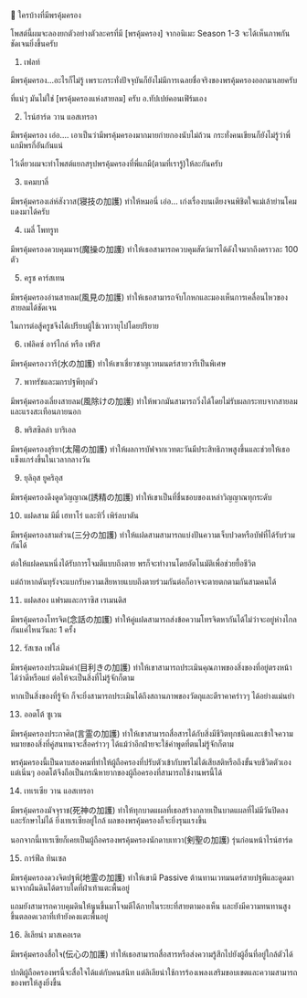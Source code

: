 📌 ใครบ้างที่มีพรคุ้มครอง

โพสต์นี้ผมจะลองยกตัวอย่างตัวละครที่มี [พรคุ้มครอง] จากอนิเมะ Season 1-3 จะได้เห็นภาพกันชัดเจนยิ่งขึ้นครับ

1. เฟลท์

มีพรคุ้มครอง...อะไรก็ไม่รู้ เพราะกระทั่งปัจจุบันก็ยังไม่มีการเฉลยชื่อจริงของพรคุ้มครองออกมาเลยครับ

ที่แน่ๆ มันไม่ใช่ [พรคุ้มครองแห่งสายลม] ครับ อ.ทัปเปย์คอนเฟิร์มเอง

2. ไรน์ฮาร์ด วาน แอสเทรอา

มีพรคุ้มครอง เอ่อ.... เอาเป็นว่ามีพรคุ้มครองมากมายก่ายกองนับไม่ถ้วน กระทั่งคนเขียนก็ยังไม่รู้ว่าพี่แกมีพรกี่อันกันแน่

ไว้เดี๋ยวผมจะทำโพสต์แยกสรุปพรคุ้มครองที่พี่แกมี(ตามที่เรารู้)ให้ละกันครับ

3. แคมบาลี่

มีพรคุ้มครองเล่ห์สังวาส(寝技の加護) ทำให้หมอนี่ เอ่อ... เก่งเรื่องบนเตียงจนพิชิตใจแม่เล้าย่านโคมแดงมาได้ครับ

4. เมลี่ โพทรูท

มีพรคุ้มครองควบคุมมาร(魔操の加護) ทำให้เธอสามารถควบคุมสัตว์มารได้ดังใจมากถึงคราวละ 100 ตัว

5. ครูช คาร์สเทน

มีพรคุ้มครองอ่านสายลม(風見の加護) ทำให้เธอสามารถจับโกหกและมองเห็นการเคลื่อนไหวของสายลมได้ชัดเจน

ในการต่อสู้ครูชจึงได้เปรียบผู้ใช้เวทวายุไปโดยปริยาย

6. เฟลิคซ์ อาร์ไกล์ หรือ เฟริส

มีพรคุ้มครองวารี(水の加護) ทำให้เขาเชี่ยวชาญเวทมนตร์สายวารีเป็นพิเศษ

7. พาทรัชและมกรปฐพีทุกตัว

มีพรคุ้มครองเลี่ยงสายลม(風除けの加護) ทำให้พวกมันสามารถวิ่งได้โดยไม่รับผลกระทบจากสายลมและแรงสะเทือนภายนอก

8. พริสซิลล่า บาริเอล

มีพรคุ้มครองสุริยา(太陽の加護) ทำให้ผลการบัฟจากเวทตะวันมีประสิทธิภาพสูงขึ้นและช่วยให้เธอแข็งแกร่งขึ้นในเวลากลางวัน

9. ยุลิอุส ยูคริอุส

มีพรคุ้มครองดึงดูดวิญญาณ(誘精の加護) ทำให้เขาเป็นที่ชื่นชอบของเหล่าวิญญาณทุกระดับ

10. แฝดสาม มีมี่ เฮทาโร่ และทิวี่ เพิร์ลบาตัน

มีพรคุ้มครองสามส่วน(三分の加護) ทำให้แฝดสามสามารถแบ่งปันความเจ็บปวดหรือบัฟที่ได้รับร่วมกันได้

ต่อให้แฝดคนหนึ่งได้รับการโจมตีแบบถึงตาย พรก็จะทำงานโดยอัตโนมัติเพื่อช่วยยื้อชีวิต

แต่ถ้าหากดันทุรังจะแบกรับความเสียหายแบบถึงตายร่วมกันต่อก็อาจจะตายตกตามกันสามคนได้

11. แฝดสอง แฟรมและกราซิส เรเมนดิส

มีพรคุ้มครองโทรจิต(念話の加護) ทำให้คู่แฝดสามารถส่งข้อความโทรจิตหากันได้ไม่ว่าจะอยู่ห่างไกลกันแค่ไหนวันละ 1 ครั้ง

12. รัสเซล เฟโล่

มีพรคุ้มครองประเมินค่า(目利きの加護) ทำให้เขาสามารถประเมินคุณภาพของสิ่งของที่อยู่ตรงหน้าได้ว่าดีหรือแย่ ต่อให้จะเป็นสิ่งที่ไม่รู้จักก็ตาม

หากเป็นสิ่งของที่รู้จัก ก็จะยิ่งสามารถประเมินได้ถึงสถานภาพของวัตถุและตีราคาคร่าวๆ ได้อย่างแม่นยำ

13. ออตโต้ ซูเวน

มีพรคุ้มครองประกาศิต(言霊の加護) ทำให้เขาสามารถสื่อสารได้กับสิ่งมีชีวิตทุกชนิดและเข้าใจความหมายของสิ่งที่คู่สนทนาจะสื่อคร่าวๆ ได้แม้ว่าอีกฝ่ายจะใช้คำพูดที่ตนไม่รู้จักก็ตาม

พรคุ้มครองนี้เป็นดาบสองคมที่ทำให้ผู้ถือครองที่ปรับตัวเข้ากับพรไม่ได้เสียสติหรือถึงขั้นจบชีวิตตัวเองแต่เนิ่นๆ ออตโต้จึงถือเป็นกรณีหายากของผู้ถือครองที่สามารถใช้งานพรนี้ได้

14. เทเรเซีย วาน แอสเทรอา

มีพรคุ้มครองมัจจุราช(死神の加護) ทำให้ทุกบาดแผลที่เธอสร้างกลายเป็นบาดแผลที่ไม่มีวันปิดลงและรักษาไม่ได้ ยิ่งเทเรเซียอยู่ใกล้ ผลของพรคุ้มครองก็จะยิ่งรุนแรงขึ้น

นอกจากนี้เทเรเซียก็เคยเป็นผู้ถือครองพรคุ้มครองนักดาบเทวา(剣聖の加護) รุ่นก่อนหน้าไรน์ฮาร์ด

15. การ์ฟีล ทินเซล

มีพรคุ้มครองดวงจิตปฐพี(地霊の加護) ทำให้เขามี Passive ต้านทานเวทมนตร์สายปฐพีและดูดมานาจากผืนดินได้ตราบใดที่ฝ่าเท้าแตะพื้นอยู่

แถมยังสามารถควบคุมดินให้นูนขึ้นมาโจมตีได้ภายในระยะที่สายตามองเห็น และยังมีความทนทานสูงขึ้นตลอดเวลาที่เท้ายังคงแตะพื้นอยู่

16. ลิเลียน่า มาสเคอเรด

มีพรคุ้มครองสื่อใจ(伝心の加護) ทำให้เธอสามารถสื่อสารหรือส่งความรู้สึกไปยังผู้อื่นที่อยู่ใกล้ตัวได้

ปกติผู้ถือครองพรนี้จะสื่อใจได้แต่กับคนสนิท แต่ลิเลียน่าใช้การร้องเพลงเสริมขอบเขตและความสามารถของพรให้สูงยิ่งขึ้น